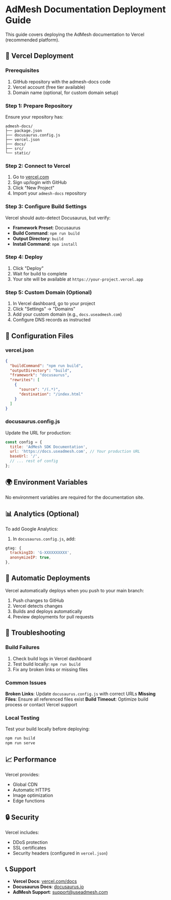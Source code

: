 # AdMesh Documentation Deployment Guide

This guide covers deploying the AdMesh documentation to Vercel (recommended platform).

## 🚀 Vercel Deployment

### Prerequisites

1. GitHub repository with the admesh-docs code
2. Vercel account (free tier available)
3. Domain name (optional, for custom domain setup)

### Step 1: Prepare Repository

Ensure your repository has:

```
admesh-docs/
├── package.json
├── docusaurus.config.js
├── vercel.json
├── docs/
├── src/
└── static/
```

### Step 2: Connect to Vercel

1. Go to [vercel.com](https://vercel.com)
2. Sign up/login with GitHub
3. Click "New Project"
4. Import your `admesh-docs` repository

### Step 3: Configure Build Settings

Vercel should auto-detect Docusaurus, but verify:

- **Framework Preset**: Docusaurus
- **Build Command**: `npm run build`
- **Output Directory**: `build`
- **Install Command**: `npm install`

### Step 4: Deploy

1. Click "Deploy"
2. Wait for build to complete
3. Your site will be available at `https://your-project.vercel.app`

### Step 5: Custom Domain (Optional)

1. In Vercel dashboard, go to your project
2. Click "Settings" → "Domains"
3. Add your custom domain (e.g., `docs.useadmesh.com`)
4. Configure DNS records as instructed

## 🔧 Configuration Files

### vercel.json

```json
{
  "buildCommand": "npm run build",
  "outputDirectory": "build",
  "framework": "docusaurus",
  "rewrites": [
    {
      "source": "/(.*)",
      "destination": "/index.html"
    }
  ]
}
```

### docusaurus.config.js

Update the URL for production:

```javascript
const config = {
  title: 'AdMesh SDK Documentation',
  url: 'https://docs.useadmesh.com', // Your production URL
  baseUrl: '/',
  // ... rest of config
};
```

## 🌍 Environment Variables

No environment variables are required for the documentation site.

## 📊 Analytics (Optional)

To add Google Analytics:

1. In `docusaurus.config.js`, add:

```javascript
gtag: {
  trackingID: 'G-XXXXXXXXXX',
  anonymizeIP: true,
},
```

## 🔄 Automatic Deployments

Vercel automatically deploys when you push to your main branch:

1. Push changes to GitHub
2. Vercel detects changes
3. Builds and deploys automatically
4. Preview deployments for pull requests

## 🐛 Troubleshooting

### Build Failures

1. Check build logs in Vercel dashboard
2. Test build locally: `npm run build`
3. Fix any broken links or missing files

### Common Issues

**Broken Links**: Update `docusaurus.config.js` with correct URLs
**Missing Files**: Ensure all referenced files exist
**Build Timeout**: Optimize build process or contact Vercel support

### Local Testing

Test your build locally before deploying:

```bash
npm run build
npm run serve
```

## 📈 Performance

Vercel provides:
- Global CDN
- Automatic HTTPS
- Image optimization
- Edge functions

## 🔒 Security

Vercel includes:
- DDoS protection
- SSL certificates
- Security headers (configured in `vercel.json`)

## 📞 Support

- **Vercel Docs**: [vercel.com/docs](https://vercel.com/docs)
- **Docusaurus Docs**: [docusaurus.io](https://docusaurus.io)
- **AdMesh Support**: [support@useadmesh.com](mailto:support@useadmesh.com)
